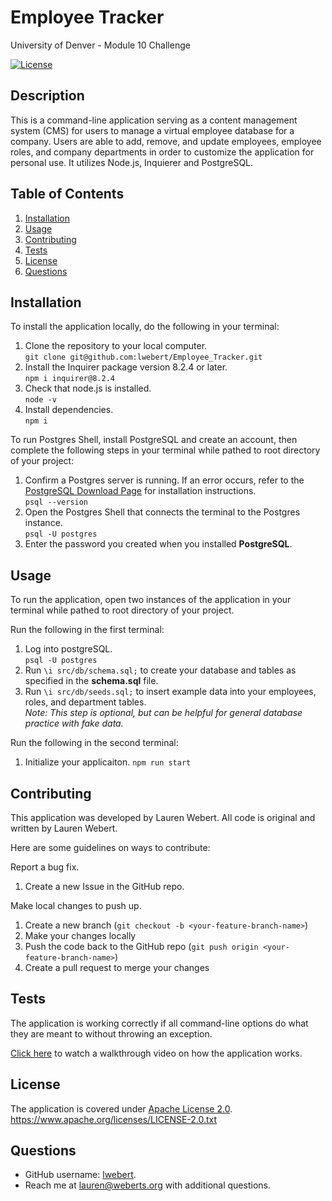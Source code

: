 # Employee Tracker
University of Denver - Module 10 Challenge

[![License](https://img.shields.io/badge/License-Apache_2.0-blue.svg)](https://opensource.org/licenses/Apache-2.0)

## Description
This is a command-line application serving as a content management system (CMS) for users to manage a virtual employee database for a company. Users are able to add, remove, and update employees, employee roles, and company departments in order to customize the application for personal use. It utilizes Node.js, Inquierer and PostgreSQL.

## Table of Contents
1. [Installation](#installation)
2. [Usage](#usage)
3. [Contributing](#contributing)
4. [Tests](#tests)
5. [License](#license)
6. [Questions](#questions)


## Installation
To install the application locally, do the following in your terminal:

1. Clone the repository to your local computer.  
   `git clone git@github.com:lwebert/Employee_Tracker.git`
2. Install the Inquirer package version 8.2.4 or later.  
   `npm i inquirer@8.2.4`
3. Check that node.js is installed.  
   `node -v`
4. Install dependencies.  
   `npm i`

To run Postgres Shell, install PostgreSQL and create an account, then complete the following steps in your terminal while pathed to root directory of your project:
1. Confirm a Postgres server is running. If an error occurs, refer to the [PostgreSQL Download Page](https://www.postgresql.org/download/) for installation instructions.  
   `psql --version`
2. Open the Postgres Shell that connects the terminal to the Postgres instance.  
   `psql -U postgres`
3. Enter the password you created when you installed **PostgreSQL**.


## Usage
To run the application, open two instances of the application in your terminal while pathed to root directory of your project. 

Run the following in the first terminal:
1. Log into postgreSQL.  
   `psql -U postgres`
2. Run `\i src/db/schema.sql;` to create your database and tables as specified in the **schema.sql** file.
3. Run `\i src/db/seeds.sql;` to insert example data into your employees, roles, and department tables.  
   *Note: This step is optional, but can be helpful for general database practice with fake data.*

Run the following in the second terminal:
1. Initialize your applicaiton. `npm run start`

## Contributing
This application was developed by Lauren Webert. All code is original and written by Lauren Webert.

Here are some guidelines on ways to contribute:  

Report a bug fix.  
1. Create a new Issue in the GitHub repo.  

Make local changes to push up.  
1. Create a new branch (`git checkout -b <your-feature-branch-name>`)
2. Make your changes locally
3. Push the code back to the GitHub repo (`git push origin <your-feature-branch-name>`)
4. Create a pull request to merge your changes

## Tests
The application is working correctly if all command-line options do what they are meant to without throwing an exception.

[Click here](https://app.screencastify.com/v3/watch/xJ5ki26TLvIPW5hI3YLq) to watch a walkthrough video on how the application works.

## License
The application is covered under [Apache License 2.0](https://www.apache.org/licenses/LICENSE-2.0.txt).   
https://www.apache.org/licenses/LICENSE-2.0.txt


## Questions
- GitHub username: [lwebert](https://github.com/lwebert).
- Reach me at [lauren@weberts.org](lauren@weberts.org) with additional questions.
